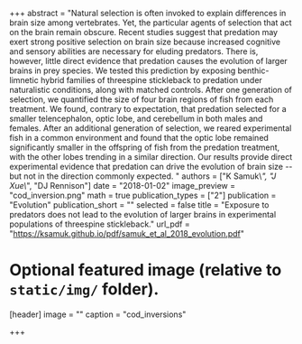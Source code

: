 +++
abstract = "Natural selection is often invoked to explain differences in brain size among vertebrates. Yet, the particular agents of selection that act on the brain remain obscure. Recent studies suggest that predation may exert strong positive selection on brain size because increased cognitive and sensory abilities are necessary for eluding predators. There is, however, little direct evidence that predation causes the evolution of larger brains in prey species. We tested this prediction by exposing benthic-limnetic hybrid families of threespine stickleback to predation under naturalistic conditions, along with matched controls. After one generation of selection, we quantified the size of four brain regions of fish from each treatment. We found, contrary to expectation, that predation selected for a smaller telencephalon, optic lobe, and cerebellum in both males and females. After an additional generation of selection, we reared experimental fish in a common environment and found that the optic lobe remained significantly smaller in the offspring of fish from the predation treatment, with the other lobes trending in a similar direction. Our results provide direct experimental evidence that predation can drive the evolution of brain size -- but not in the direction commonly expected. "
authors = ["K Samuk\\*", "J Xue\\*", "DJ Rennison"]
date = "2018-01-02"
image_preview = "cod_inversion.png"
math = true
publication_types = ["2"]
publication = "Evolution"
publication_short = ""
selected = false
title = "Exposure to predators does not lead to the evolution of larger brains in experimental populations of threespine stickleback."
url_pdf = "https://ksamuk.github.io/pdf/samuk_et_al_2018_evolution.pdf"

# Optional featured image (relative to `static/img/` folder).
[header]
image = ""
caption = "cod_inversions"

+++